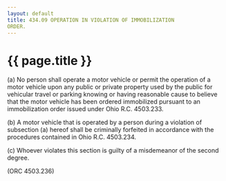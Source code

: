 ```yaml
---
layout: default 
title: 434.09 OPERATION IN VIOLATION OF IMMOBILIZATION
ORDER.
---
```


{{ page.title }}
================

​(a) No person shall operate a motor vehicle or permit the operation of
a motor vehicle upon any public or private property used by the public
for vehicular travel or parking knowing or having reasonable cause to
believe that the motor vehicle has been ordered immobilized pursuant to
an immobilization order issued under Ohio R.C. 4503.233.

​(b) A motor vehicle that is operated by a person during a violation of
subsection (a) hereof shall be criminally forfeited in accordance with
the procedures contained in Ohio R.C. 4503.234.

​(c) Whoever violates this section is guilty of a misdemeanor of the
second degree.

(ORC 4503.236)
